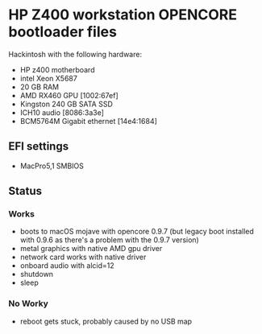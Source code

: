 # HP Z400 workstation OPENCORE bootloader files

Hackintosh with the following hardware:

- HP z400 motherboard
- intel Xeon X5687
- 20 GB RAM
- AMD RX460 GPU [1002:67ef]
- Kingston 240 GB SATA SSD
- ICH10 audio [8086:3a3e]
- BCM5764M Gigabit ethernet [14e4:1684]

## EFI settings

- MacPro5,1 SMBIOS

## Status

### Works

- boots to macOS mojave with opencore 0.9.7 (but legacy boot installed with 0.9.6 as there's a problem with the 0.9.7 version)
- metal graphics with native AMD gpu driver
- network card works with native driver
- onboard audio with alcid=12
- shutdown
- sleep

### No Worky

- reboot gets stuck, probably caused by no USB map
